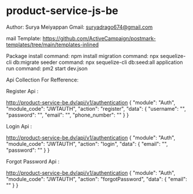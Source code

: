 # product-service-js-be

Author: Surya Meiyappan
Gmail: suryadrago674@gmail.com


mail Template: 
https://github.com/ActiveCampaign/postmark-templates/tree/main/templates-inlined

Package install command:  npm install
migration command:  npx sequelize-cli db:migrate
seeder command:     npx sequelize-cli db:seed:all
application run command:  pm2 start dev.json


Api Collection For Refference:

Register Api :

http://product-service-be.dv/api/v1/authentication
{
    "module": "Auth",
    "module_code": "JWTAUTH",
    "action": "register",
    "data": {
        "username": "",
        "password": "",
        "email": "",
        "phone_number": ""
    }
}

Login Api :

http://product-service-be.dv/api/v1/authentication
{
    "module": "Auth",
    "module_code": "JWTAUTH",
    "action": "login",
    "data": {
        "email": "",
        "password": ""
    }
}


Forgot Password Api :

http://product-service-be.dv/api/v1/authentication
{
    "module": "Auth",
    "module_code": "JWTAUTH",
    "action": "forgotPassword",
    "data": {
        "email": ""
    }
}
